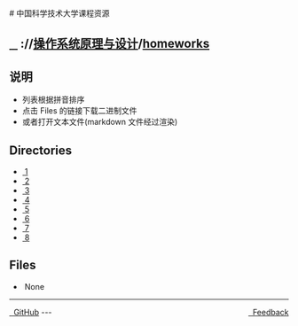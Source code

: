 
<head>
    <meta http-equiv="content-type" content="text/html; charset=utf-8">
    <link rel="stylesheet" href="https://use.fontawesome.com/releases/v5.8.1/css/all.css" integrity="sha384-50oBUHEmvpQ+1lW4y57PTFmhCaXp0ML5d60M1M7uH2+nqUivzIebhndOJK28anvf" crossorigin="anonymous">
    <title> 中国科学技术大学课程资源</title>
</head>
# 中国科学技术大学课程资源

<div>
  <h2>
    <a href="../index.html">&nbsp;&nbsp;<i class="fas fa-backward"></i>&nbsp;</a>
    :/<a href="../../index.html"><i class="fas fa-home"></i></a>/<a href="../index.html">操作系统原理与设计</a>/<a href="index.html">homeworks</a>
  </h2>
</div>

## 说明
- 列表根据拼音排序
- 点击 Files 的链接下载二进制文件
- 或者打开文本文件(markdown 文件经过渲染)

<h2> Directories &nbsp; <a href="http://downgit.zhoudaxiaa.com/#/home?url=https://github.com/USTC-Resource/USTC-Course/tree/master/操作系统原理与设计/homeworks" style="color:red;text-decoration:underline;" target="_black"><i class="fas fa-download"></i></a></h2>

<ul><li><a href="1/index.html"><i class="fas fa-folder"></i>&nbsp;1</a></li>
<li><a href="2/index.html"><i class="fas fa-folder"></i>&nbsp;2</a></li>
<li><a href="3/index.html"><i class="fas fa-folder"></i>&nbsp;3</a></li>
<li><a href="4/index.html"><i class="fas fa-folder"></i>&nbsp;4</a></li>
<li><a href="5/index.html"><i class="fas fa-folder"></i>&nbsp;5</a></li>
<li><a href="6/index.html"><i class="fas fa-folder"></i>&nbsp;6</a></li>
<li><a href="7/index.html"><i class="fas fa-folder"></i>&nbsp;7</a></li>
<li><a href="8/index.html"><i class="fas fa-folder"></i>&nbsp;8</a></li></ul>

## Files
<ul><li><i class="fas fa-meh"></i>&nbsp;None</li></ul>

---
<div style="text-decration:underline;display:inline">
  <a href="https://github.com/USTC-Resource/USTC-Course.git" target="_blank" rel="external"><i class="fab fa-github"></i>&nbsp; GitHub</a>
  <a href="mailto:&#122;huheqin1@gmail.com?subject=反馈与建议" style="float:right" target="_blank" rel="external"><i class="fas fa-envelope"></i>&nbsp; Feedback</a>
</div>
---


